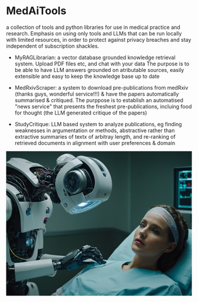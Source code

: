 # MedAiTools
a collection of tools and python libraries for use in medical practice and research. Emphasis on using only tools and LLMs that can be run locally with limited resources, in order to protect against privacy breaches and stay independent of subscription shackles.

- MyRAGLibrarian: a vector database grounded knowledge retrieval system. Upload PDF files etc, and chat with your data
  The purpose is to be able to have LLM answers grounded on atributable sources, easily extensible and easy to keep the knowledge base up to date
  
- MedRxivScraper: a system to download pre-publications from medRxiv (thanks guys, wonderful service!!!) & have the papers automatically summarised & critiqued.
  The purppose is to establish an automatised "news service" that presents the freshest pre-publications, incluing food for thought (the LLM generated critique of the papers)

- StudyCritique: LLM based system to analyze publications, eg finding weaknesses in argumentation or methods, abstractive rather than extractive summaries of textx of arbitray length, and re-ranking of retrieved documents in alignment with user preferences & domain

![Image of a robotic health professional tending to a patient](https://github.com/hherb/MedAiTools/blob/main/Robodoc2%20copy.png?raw=true)


  
